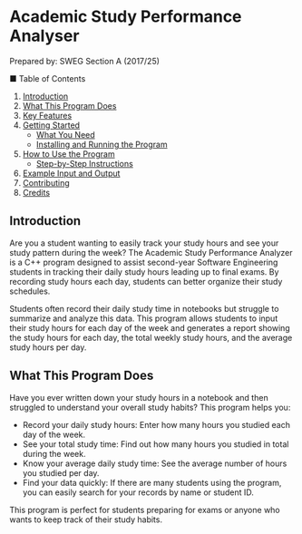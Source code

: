 # Academic Study Performance Analyser 
Prepared by: SWEG Section A (2017/25)

■ Table of Contents

1. [Introduction](#introduction)
2. [What This Program Does](#what-this-program-does)
3. [Key Features](#key-features)
4. [Getting Started](#getting-started)
   - [What You Need](#what-you-need)
   - [Installing and Running the Program](#installing-and-running-the-program)
5. [How to Use the Program](#how-to-use-the-program)
   - [Step-by-Step Instructions](#step-by-step-instructions)
6. [Example Input and Output](#example-input-and-output)
7. [Contributing](#contributing)
8. [Credits](#credits)

## Introduction

Are you a student wanting to easily track your study hours and see your study pattern during the week? The Academic Study Performance Analyzer is a C++ program designed to assist second-year Software Engineering students in tracking their daily study hours leading up to final exams. By recording study hours each day, students can better organize their study schedules.

Students often record their daily study time in notebooks but struggle to summarize and analyze this data. This program allows students to input their study hours for each day of the week and generates a report showing the study hours for each day, the total weekly study hours, and the average study hours per day.

## What This Program Does

Have you ever written down your study hours in a notebook and then struggled to understand your overall study habits? This program helps you:

- Record your daily study hours: Enter how many hours you studied each day of the week.
- See your total study time: Find out how many hours you studied in total during the week.
- Know your average daily study time: See the average number of hours you studied per day.
- Find your data quickly: If there are many students using the program, you can easily search for your records by name or student ID.

This program is perfect for students preparing for exams or anyone who wants to keep track of their study habits.
